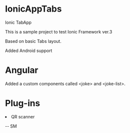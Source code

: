 # IonicAppTabs
Ionic TabApp

This is a sample project to test Ionic Framework ver.3

Based on basic Tabs layout.

Added Android support

<h1>Angular </h1>

Added a custom components called &lt;joke&gt; and &lt;joke-list&gt;.

<h1>Plug-ins</h1>

<li>QR scanner</li>

--
SM
